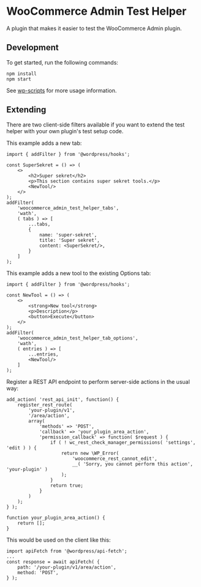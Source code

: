 # WooCommerce Admin Test Helper

A plugin that makes it easier to test the WooCommerce Admin plugin. 

## Development

To get started, run the following commands:

```text
npm install
npm start
```

See [wp-scripts](https://github.com/WordPress/gutenberg/tree/master/packages/scripts) for more usage information.

## Extending

There are two client-side filters available if you want to extend the test
helper with your own plugin's test setup code.

This example adds a new tab:

```
import { addFilter } from '@wordpress/hooks';

const SuperSekret = () => (
	<>
		<h2>Super sekret</h2>
		<p>This section contains super sekret tools.</p>
		<NewTool/>
	</>
);
addFilter(
	'woocommerce_admin_test_helper_tabs',
	'wath',
	( tabs ) => [
		...tabs,
		{
			name: 'super-sekret',
			title: 'Super sekret',
			content: <SuperSekret/>,
		}
	]
);
```

This example adds a new tool to the existing Options tab:

```
import { addFilter } from '@wordpress/hooks';

const NewTool = () => (
	<>
		<strong>New tool</strong>
		<p>Description</p>
		<button>Execute</button>
	</>
);
addFilter(
	'woocommerce_admin_test_helper_tab_options',
	'wath',
	( entries ) => [
		...entries,
		<NewTool/>
	]
);
```

Register a REST API endpoint to perform server-side actions in the usual way:

```
add_action( 'rest_api_init', function() {
    register_rest_route(
        'your-plugin/v1',
        '/area/action',
        array(
            'methods' => 'POST',
            'callback' => 'your_plugin_area_action',
            'permission_callback' => function( $request ) {
                if ( ! wc_rest_check_manager_permissions( 'settings', 'edit ) ) {
                    return new \WP_Error(
                        'woocommerce_rest_cannot_edit',
                        __( 'Sorry, you cannot perform this action', 'your-plugin' )
                    );
                }
                return true;
            }
        )
    );
} );

function your_plugin_area_action() {
    return [];
}
```

This would be used on the client like this:

```
import apiFetch from '@wordpress/api-fetch';
...
const response = await apiFetch( {
    path: '/your-plugin/v1/area/action',
    method: 'POST',
} );
```
